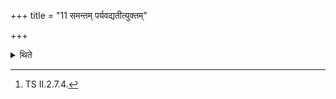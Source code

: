 +++
title = "11 समन्तम् पर्यवद्यतीत्युक्तम्"

+++

<details><summary>थिते</summary>

11. It has been said, “He cuts around in all sides.”[^1]  

[^1]: TS II.2.7.4. 

</details>
